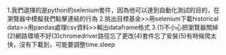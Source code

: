 1.我們選擇的是python的selenium套件，因為他可以達到自動化測試的目的，在瀏覽器中模擬我們點擊連結的行為
2.挑出目標基金>>用selenium下載historical data>>用pandas處理csv資料>>輸出dataframe格式
3.(1)不小心把瀏覽器關掉(2)網路環境不好(3)chromedriver路徑忘了更改(4)套件忘了安裝(5)有時候爬太快，沒有下載到，可能要調整time.sleep
